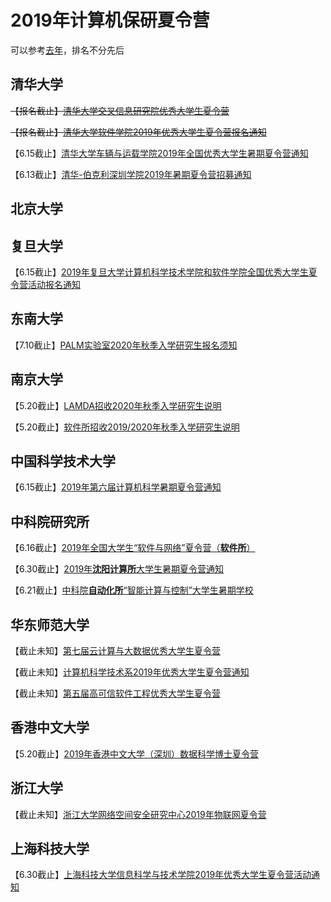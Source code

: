 # 2019年计算机保研夏令营
可以参考[去年](https://github.com/dhx000/CSBaoYan2018)，排名不分先后

## 清华大学
~~【报名截止】[清华大学交叉信息研究院优秀大学生夏令营](http://admission.iiis.tsinghua.edu.cn/2019/)~~

~~【报名截止】[清华大学软件学院2019年优秀大学生夏令营报名通知](http://www.thss.tsinghua.edu.cn/publish/soft/3649/2019/20190410165013261684356/20190410165013261684356_.html)~~

【6.15截止】[清华大学车辆与运载学院2019年全国优秀大学生暑期夏令营通知](http://www.dae.tsinghua.edu.cn/publish/dae/4389/2019/20190505083202514688910/20190505083202514688910_.html?tdsourcetag=s_pctim_aiomsg)

【6.13截止】[清华-伯克利深圳学院2019年暑期夏令营招募通知](http://www.tbsi.edu.cn/index.php?s=/cms/1183.html)

## 北京大学

## 复旦大学
【6.15截止】[2019年复旦大学计算机科学技术学院和软件学院全国优秀大学生夏令营活动报名通知](http://lsfb.fudan.edu.cn/a0/f6/c13972a172278/page.htm)

## 东南大学
【7.10截止】[PALM实验室2020年秋季入学研究生报名须知](http://palm.seu.edu.cn/futurestudents.html?from=groupmessage&isappinstalled=0)

## 南京大学
【5.20截止】[LAMDA招收2020年秋季入学研究生说明](https://cs.nju.edu.cn/zhouzh/zhouzh.files/recruit.htm)

【5.20截止】[软件所招收2019/2020年秋季入学研究生说明](http://moon.nju.edu.cn/recruit/)

## 中国科学技术大学
【6.15截止】[2019年第六届计算机科学暑期夏令营通知](https://xly.ustc.edu.cn/news.php?newsid=641)

## 中科院研究所
【6.16截止】[2019年全国大学生“软件与网络”夏令营（**软件所**）](http://www.iscas.ac.cn/yjsjy2016/zsxx2016/201904/t20190424_5281117.html)

【6.30截止】[2019年**沈阳计算所**大学生暑期夏令营通知](http://www.sict.cas.cn/yjsjy/zs/201904/t20190423_4547892.html)

【6.21截止】[中科院**自动化所**“智能计算与控制”大学生暑期学校](https://mp.weixin.qq.com/s/CsQUWlbhltQMHGqKB9U83g)

## 华东师范大学
【截止未知】[第七届云计算与大数据优秀大学生夏令营](https://yjszs.ecnu.edu.cn/system/xlyxcwb_detail.asp?xlyjbdwbh=2019040120199382172023)

【截止未知】[计算机科学技术系2019年优秀大学生夏令营通知](https://yjszs.ecnu.edu.cn/system/xlyxcwb_detail.asp?xlyjbdwbh=2019040120040157201411)

【截止未知】[第五届高可信软件工程优秀大学生夏令营](https://yjszs.ecnu.edu.cn/system/xlyxcwb_detail.asp?xlyjbdwbh=2019032220159046143733)

## 香港中文大学
【5.20截止】[2019年香港中文大学（深圳）数据科学博士夏令营](http://idda.cuhk.edu.cn/zh-hans/content/9835)

## 浙江大学
【截止未知】[浙江大学网络空间安全研究中心2019年物联网夏令营](http://u9216776.viewer.maka.im/pcviewer/41E3JO81W9216776)

## 上海科技大学
【6.30截止】[上海科技大学信息科学与技术学院2019年优秀大学生夏令营活动通知](http://sist.shanghaitech.edu.cn/2019/0430/c2825a42050/page.htm)
